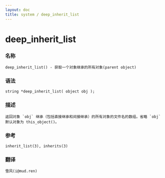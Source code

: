 ```yaml
---
layout: doc
title: system / deep_inherit_list
---
```

# deep_inherit_list

### 名称

    deep_inherit_list() - 获取一个对象继承的所有对象(parent object)

### 语法

    string *deep_inherit_list( object obj );

### 描述

    返回对象 `obj` 继承（包括直接继承和间接继承）的所有对象的文件名的数组。省略 `obj` 默认对象为 this_object()。

### 参考

    inherit_list(3), inherits(3)

### 翻译 ###

    雪风(i@mud.ren)

